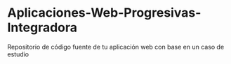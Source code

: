 # Aplicaciones-Web-Progresivas-Integradora
Repositorio de código fuente de tu aplicación web con base en un caso de estudio
